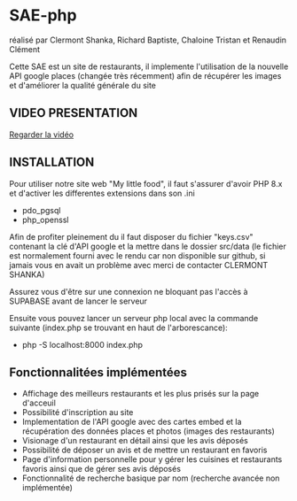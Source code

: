 # SAE-php

réalisé par Clermont Shanka, Richard Baptiste, Chaloine Tristan et Renaudin Clément

Cette SAE est un site de restaurants, il implemente l'utilisation de la nouvelle API google places (changée très récemment) afin de récupérer les images et d'améliorer la qualité générale du site

## VIDEO PRESENTATION

[Regarder la vidéo](https://youtu.be/-umx_Hcdf18)

## INSTALLATION

Pour utiliser notre site web "My little food", il faut s'assurer d'avoir PHP 8.x et d'activer les differentes extensions dans son .ini
- pdo_pgsql
- php_openssl

Afin de profiter pleinement du il faut disposer du fichier "keys.csv" contenant la clé d'API google et la mettre dans le dossier src/data
(le fichier est normalement fourni avec le rendu car non disponible sur github, si jamais vous en avait un problème avec merci de contacter CLERMONT SHANKA)

Assurez vous d'être sur une connexion ne bloquant pas l'accès à SUPABASE avant de lancer le serveur

Ensuite vous pouvez lancer un serveur php local avec la commande suivante (index.php se trouvant en haut de l'arborescance):
- php -S localhost:8000 index.php


## Fonctionnalitées implémentées

- Affichage des meilleurs restaurants et les plus prisés sur la page d'acceuil
- Possibilité d'inscription au site
- Implementation de l'API google avec des cartes embed et la récupération des données places et photos (images des restaurants)
- Visionage d'un restaurant en détail ainsi que les avis déposés
- Possibilité de déposer un avis et de mettre un restaurant en favoris
- Page d'information personnelle pour y gérer les cuisines et restaurants favoris ainsi que de gérer ses avis déposés
- Fonctionnalité de recherche basique par nom (recherche avancée non implémentée)

